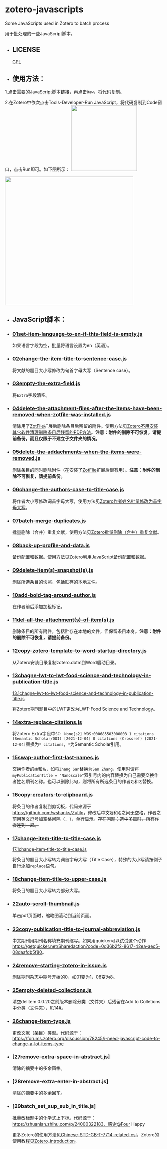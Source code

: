# zotero-javascripts
Some JavaScripts used in Zotero to batch process

用于批处理的一些JavaScript脚本。

* ## LICENSE
  [GPL](https://www.gnu.org/licenses/gpl-3.0.txt)

* ## 使用方法：
1.点击需要的JavaScript脚本链接，再点击`Raw`，将代码复制。

2.在Zotero中依次点击Tools-Developer-Run JavaScript，将代码复制到Code窗口，点击Run即可。如下图所示：
<img src="./img/runJS.png" height=210>

<img src="./img/runJSCode.png" height=410>

* ## JavaScript脚本：

* ### [01set-item-language-to-en-if-this-field-is-empty.js]

     如果语言字段为空，批量将语言设置为en（英语）。
* ### [02change-the-item-title-to-sentence-case.js]
    将文献的题目大小写修改为句首字母大写（Sentence case）。

* ### [03empty-the-extra-field.js]
    将`Extra`字段清空。

* ### [04delete-the-attachment-files-after-the-items-have-been-removed-when-zotfile-was-installed.js]
    清除用了[ZotFlie](http://zotfile.com)扩展后删除条目后残留的附件。使用方法见[Zotero不用安装其它软件清理删除条目后残留的PDF方法](https://zhuanlan.zhihu.com/p/356071795)。**注意：附件的删除不可恢复，请提前备份，而且仅限于不建立子文件夹的情况。**

* ### [05delete-the-addachments-when-the-items-were-removed.js]
    删除条目的同时删除附件（在安装了[ZotFlie](http://zotfile.com)扩展后很有用）。**注意：附件的删除不可恢复，请提前备份。**

* ### [06change-the-authors-case-to-title-case.js]
    将作者大小写修改词首字母大写，使用方法见[Zotero作者姓名批量修改为首字母大写](https://zhuanlan.zhihu.com/p/354481222)。

* ### [07batch-merge-duplicates.js]
   批量删除（合并）重复文献，使用方法见[Zotero批量删除（合并）重复文献](https://zhuanlan.zhihu.com/p/352324486)。

* ### [08back-up-profile-and-data.js]
    备份配置和数据。使用方法见[Zotero利用JavaScript备份配置和数据](https://zhuanlan.zhihu.com/p/357859432)。

* ### [09delete-item(s)-snapshot(s).js]
    删除所选条目的快照，包括贮存的本地文件。

 * ### [10add-bold-tag-around-author.js]
    在作者前后添加加粗标记。

 * ### [11del-all-the-attachment(s)-of-item(s).js]
    删除条目的所有附件，包括贮存在本地的文件，但保留条目本身。**注意：附件的删除不可恢复，请提前备份。**

  * ### [12copy-zotero-template-to-word-startup-directory.js]
    从Zotero安装目录复制zotero.dotm到Word启动目录。

  * ### [13chagne-lwt-to-lwt-food-science-and-technology-in-publication-title.js]
    [13.1chagne-lwt-to-lwt-food-science-and-technology-in-publication-title.js]

    将Zotero期刊题目中的LWT更改为LWT-Food Science and Technology。

* ### [14extra-replace-citations.js]
    将Zotero Extra字段中`SC: None[s2]
WOS:000685503000003
1 citations (Semantic Scholar/DOI) [2021-12-04]
0 citations (Crossref) [2021-12-04]`替换为`* citations`，`*`为Semantic Scholar引用。


* ### [15swap-author-first-last-names.js]
    交换作者的`姓`和`名`，如将`Zhang San`替换为`San Zhang`，使用时请将`myPublicationTitle = "Nanoscale"`双引号内的内容替换为自己需要交换作者姓名期刊名称。也可以删除此句，则将所有所选条目的作者`姓`和`名`替换。

* ### [16copy-creators-to-clipboard.js]
    将条目的作者复制到剪切板，代码来源于<https://github.com/wshanks/Zutilo>，修改后中文`姓`和`名`之间无空格，作者之前用英文逗号加空格间隔（`, `），单行显示。~~存在问题：选中多篇时，所有作者连到一起。~~


* ### [17change-item-title-to-title-case.js]
    [17.1change-item-title-to-title-case.js]

    将条目的题目大小写转为词首字母大写（Title Case），特殊的大小写请按例子自行添加`replace`语句。

* ### [18change-item-title-to-upper-case.js]
    将条目的题目大小写转为部分大写。

* ### [22auto-scroll-thumbnail.js]
    单击pdf页面时，缩略图滚动到当前页面。

 * ### [23copy-publication-title-to-journal-abbreviation.js]
     中文期刊用期刊名称填充期刊缩写。如果用quicker可以试试这个动作<https://getquicker.net/Sharedaction?code=0d36b2f2-8617-42ea-aec5-08daafdb5f80>。

* ### [24remove-starting-zotero-in-issue.js]
     删除期刊杂志中期号开始的0，如01变为1，08变为8。


* ### [25empty-deleted-collections.js]
    清空delitem 0.0.20之前版本删除分类（文件夹）后残留在Add to Colletions中分类（文件夹），见[14#](https://github.com/redleafnew/delitemwithatt/issues/14#)。


* ### [26change-item-type.js]
   更改文献（条目）类型。代码源于：<https://forums.zotero.org/discussion/78245/i-need-javascript-code-to-change-a-lot-items-type>

* ### [27remove-extra-space-in-abstract.js]
   清除的摘要中的多余窗格。

* ### [28remove-extra-enter-in-abstract.js]
   清除的摘要中的多余回车。

* ### [29batch_set_sup_sub_in_title.js]
   批量改标题中的化学式上下标。代码源于：https://zhuanlan.zhihu.com/p/24000322183，感谢@Four Happy

  
    更多Zotero的使用方法见[Chinese-STD-GB-T-7714-related-csl](https://github.com/redleafnew/Chinese-std-GB-T-7714-related-csl)，Zotero的使用教程见[Zotero_introduction](https://github.com/redleafnew/Zotero_introduction)。


[01set-item-language-to-en-if-this-field-is-empty.js]:01set-item-language-to-en-if-this-field-is-empty.js
[02change-the-item-title-to-sentence-case.js]:02change-the-item-title-to-sentence-case.js
[03empty-the-extra-field.js]:03empty-the-extra-field.js
[04delete-the-attachment-files-after-the-items-have-been-removed-when-zotfile-was-installed.js]:04delete-the-attachment-files-after-the-items-have-been-removed-when-zotfile-was-installed.js
[05delete-the-addachments-when-the-items-were-removed.js]:05delete-the-addachments-when-the-items-were-removed.js
[06change-the-authors-case-to-title-case.js]:06change-the-authors-case-to-title-case.js
[07batch-merge-duplicates.js]:07batch-merge-duplicates.js
[08back-up-profile-and-data.js]:08back-up-profile-and-data.js
[09delete-item(s)-snapshot(s).js]:09delete-item(s)-snapshots.js
[10add-bold-tag-around-author.js]:10add-bold-tag-around-author.js
[11del-all-the-attachment(s)-of-item(s).js]:11del-all-the-attachment(s)-of-item(s).js
[12copy-zotero-template-to-word-startup-directory.js]:12copy-zotero-template-to-word-startup-directory.js
[13chagne-lwt-to-lwt-food-science-and-technology-in-publication-title.js]:13chagne-lwt-to-lwt-food-science-and-technology-in-publication-title.js
[13.1chagne-lwt-to-lwt-food-science-and-technology-in-publication-title.js]:13.1chagne-lwt-to-lwt-food-science-and-technology-in-publication-title.js
[14extra-replace-citations.js]:14extra-replace-citations.js
[15swap-author-first-last-names.js]:15swap-author-first-last-names.js
[16copy-creators-to-clipboard.js]:16copy-creators-to-clipboard.js
[17change-item-title-to-title-case.js]:17change-item-title-to-title-case.js
[17.1change-item-title-to-title-case.js]:17.1change-item-title-to-title-case.js
[18change-item-title-to-upper-case.js]:18change-item-title-to-upper-case.js
[22auto-scroll-thumbnail.js]:22auto-scroll-thumbnail.js
[23copy-publication-title-to-journal-abbreviation.js]:23copy-publication-title-to-journal-abbreviation.js
[24remove-starting-zotero-in-issue.js]:24remove-starting-zotero-in-issue.js
[25empty-deleted-collections.js]:25empty-deleted-collections.js
[26change-item-type.js]: 26change-item-type.js
